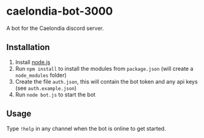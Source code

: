 # caelondia-bot-3000

A bot for the Caelondia discord server.

## Installation

1. Install [node.js](https://nodejs.org/en/)
2. Run `npm install` to install the modules from `package.json` (will create a `node_modules` folder)
3. Create the file `auth.json`, this will contain the bot token and any api keys (see `auth.example.json`)
4. Run `node bot.js` to start the bot

## Usage

Type `!help` in any channel when the bot is online to get started.
